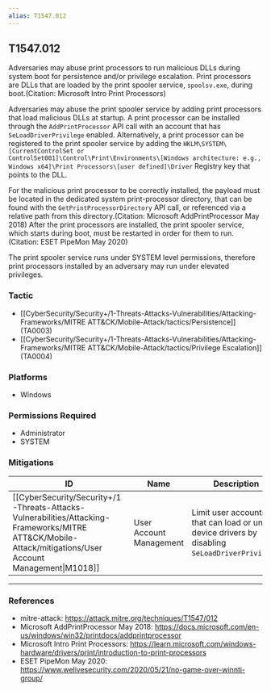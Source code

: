 ```yaml
---
alias: T1547.012
---
```


## T1547.012

Adversaries may abuse print processors to run malicious DLLs during system boot for persistence and/or privilege escalation. Print processors are DLLs that are loaded by the print spooler service, `spoolsv.exe`, during boot.(Citation: Microsoft Intro Print Processors)

Adversaries may abuse the print spooler service by adding print processors that load malicious DLLs at startup. A print processor can be installed through the <code>AddPrintProcessor</code> API call with an account that has <code>SeLoadDriverPrivilege</code> enabled. Alternatively, a print processor can be registered to the print spooler service by adding the <code>HKLM\SYSTEM\\[CurrentControlSet or ControlSet001]\Control\Print\Environments\\[Windows architecture: e.g., Windows x64]\Print Processors\\[user defined]\Driver</code> Registry key that points to the DLL.

For the malicious print processor to be correctly installed, the payload must be located in the dedicated system print-processor directory, that can be found with the <code>GetPrintProcessorDirectory</code> API call, or referenced via a relative path from this directory.(Citation: Microsoft AddPrintProcessor May 2018) After the print processors are installed, the print spooler service, which starts during boot, must be restarted in order for them to run.(Citation: ESET PipeMon May 2020)

The print spooler service runs under SYSTEM level permissions, therefore print processors installed by an adversary may run under elevated privileges.


### Tactic
- [[CyberSecurity/Security+/1-Threats-Attacks-Vulnerabilities/Attacking-Frameworks/MITRE ATT&CK/Mobile-Attack/tactics/Persistence]] (TA0003)
- [[CyberSecurity/Security+/1-Threats-Attacks-Vulnerabilities/Attacking-Frameworks/MITRE ATT&CK/Mobile-Attack/tactics/Privilege Escalation]] (TA0004)

### Platforms
- Windows

### Permissions Required
- Administrator
- SYSTEM

### Mitigations

| ID | Name | Description |
| --- | --- | --- |
| [[CyberSecurity/Security+/1-Threats-Attacks-Vulnerabilities/Attacking-Frameworks/MITRE ATT&CK/Mobile-Attack/mitigations/User Account Management\|M1018]] | User Account Management | Limit user accounts that can load or unload device drivers by disabling <code>SeLoadDriverPrivilege</code>. |


---
### References

- mitre-attack: https://attack.mitre.org/techniques/T1547/012
- Microsoft AddPrintProcessor May 2018: https://docs.microsoft.com/en-us/windows/win32/printdocs/addprintprocessor
- Microsoft Intro Print Processors: https://learn.microsoft.com/windows-hardware/drivers/print/introduction-to-print-processors
- ESET PipeMon May 2020: https://www.welivesecurity.com/2020/05/21/no-game-over-winnti-group/
